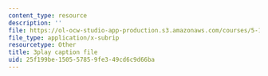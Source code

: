 ```yaml
---
content_type: resource
description: ''
file: https://ol-ocw-studio-app-production.s3.amazonaws.com/courses/5-111sc-principles-of-chemical-science-fall-2014/25f199be150557859fe349cd6c9d66ba_4q0T9c7jotw.vtt
file_type: application/x-subrip
resourcetype: Other
title: 3play caption file
uid: 25f199be-1505-5785-9fe3-49cd6c9d66ba
---
```

